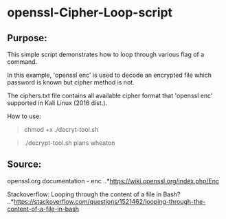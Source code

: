 # openssl-Cipher-Loop-script
## Purpose:
This simple script demonstrates how to loop through various flag of a command.

In this example, 'openssl enc' is used to decode an encrypted file which password is known but cipher method is not.

The ciphers.txt file contains all available cipher format that 'openssl enc' supported in Kali Linux (2016 dist.).

How to use:

>chmod +x ./decryt-tool.sh

>./decrypt-tool.sh plans wheaton

## Source:
openssl.org documentation - enc
..*https://wiki.openssl.org/index.php/Enc

Stackoverflow: Looping through the content of a file in Bash?
..*https://stackoverflow.com/questions/1521462/looping-through-the-content-of-a-file-in-bash
